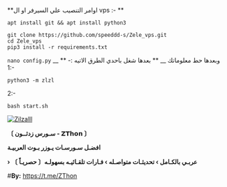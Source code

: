 **اوامر التنصيب علي السيرفر او ال vps :- ** 
```
apt install git && apt install python3
```
```
git clone https://github.com/speeddd-s/Zele_vps.git
cd Zele_vps
pip3 install -r requirements.txt
```

```nano config.py``` 
__ وبعدها حط معلوماتك __
** بعدها شغل باحدي الطرق الاتيه :- **
1:-
```
python3 -m zlzl
```
2:- 
```
bash start.sh
```



<a href="https://ibb.co/sv7XrcH"><img src="https://i.ibb.co/sv7XrcH/Zilzalll.jpg" alt="Zilzalll" border="0"></a>

**〔 سـورس زدثــون - 𝗭𝗧𝗵𝗼𝗻 〕**

**افضـل سـورسـات يـوزر بـوت العربيـة**

**› عربـي بالكـامل › تحديثـات متواصـله › فـارات تلقـائيـه بسهولـه〔 حصريـاً 〕** 

#**By:** https://t.me/ZThon


